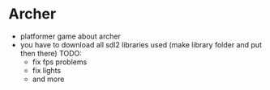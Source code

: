 # Archer
- platformer game about archer
- you have to download all sdl2 libraries used (make library folder and put then there)
TODO:
    - fix fps problems
    - fix lights
    - and more
